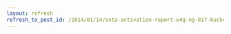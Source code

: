 ```yaml
---
layout: refresh
refresh_to_post_id: /2014/01/14/sota-activation-report-w4g-ng-017-buckeye-knob
---
```

